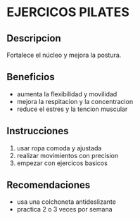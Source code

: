 # EJERCICOS PILATES

## Descripcion
Fortalece el núcleo y mejora la postura.

## Beneficios
 - aumenta la flexibilidad y movilidad
 - mejora la respitacion y la concentracion
 - reduce el estres y la tencion muscular

 ## Instrucciones
 1. usar ropa comoda y ajustada
 2. realizar movimientos con precision 
 3. empezar con ejercicos basicos

## Recomendaciones

- usa una colchoneta antideslizante
- practica 2 o 3 veces por semana
